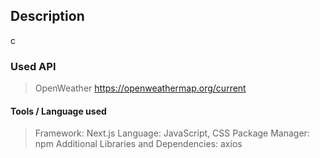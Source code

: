 ## Description
c


### Used API
> OpenWeather 
https://openweathermap.org/current

#### Tools / Language used
> Framework: Next.js
> Language: JavaScript, CSS
> Package Manager: npm
> Additional Libraries and Dependencies: axios

